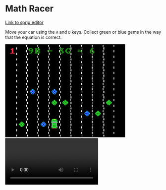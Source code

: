 # Math Racer

[Link to sprig editor](https://sprig.hackclub.com/~/qVGfNsYd4IFafgeEpNaH)

Move your car using the `A` and `D` keys.
Collect green or blue gems in the way that the equation is correct.

![photo](https://github.com/spageektti/MathRacer/blob/main/photo.png?raw=true)
![video](https://github.com/spageektti/MathRacer/raw/main/2024-07-28%2021-21-53.mkv)
